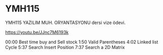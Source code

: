 # YMH115
YMH115 YAZILIM MUH. ORYANTASYONU dersi vize ödevi.


https://youtu.be/JJnc7M6193k

00:00 Best time buy and Sell stock
1:50 Valid Parentheses
4:02 Linked list Cycle
5:37 Search Insert Position
7:37 Search a 2D Matrix
